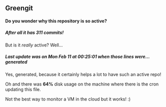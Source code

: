 ## Greengit

#### Do you wonder why this repository is so active?

##### After all it has 311 commits!

But is it *really* active? Well...

##### Last update was on Mon Feb 11 at 00:25:01 when those lines were... generated

Yes, generated, because it certainly helps a lot to have such an active repo!

Oh and there was **64%** disk usage on the machine
where there is the cron updating this file.

Not the best way to monitor a VM in the cloud but it works! :)
